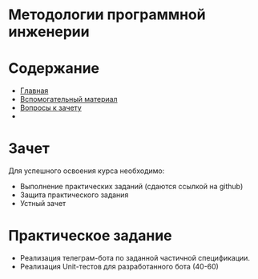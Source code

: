 # Методологии программной инженерии

# Содержание
* [Главная](https://github.com/WrapAndKit/testing_itmo_2024/blob/main/README.md)
* [Вспомогательный материал](https://github.com/WrapAndKit/testing_itmo_2024/blob/main/support.md)
* [Вопросы к зачету](https://github.com/WrapAndKit/testing_itmo_24/blob/main/2_semester/questions.md)
* 
# Зачет
Для успешного освоения курса необходимо:

* Выполнение практических заданий (сдаются ссылкой на github)
* Защита практического задания
* Устный зачет
  
# Практическое задание
* Реализация телеграм-бота по заданной частичной спецификации.
* Реализация Unit-тестов для разработанного бота (40-60)

